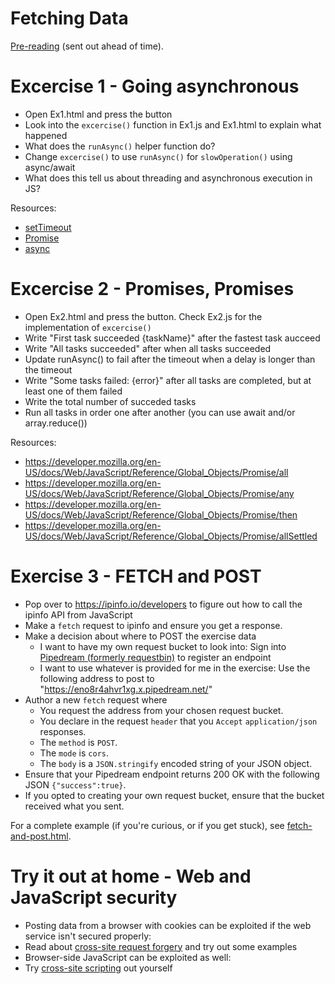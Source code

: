 # Fetching Data

[Pre-reading](https://github.com/red-gate/level-up-academy/blob/master/web-training/JavaScript/Week%206%20-%20Fetching%20data/Pre-reading%2C%20Week%206.pdf) (sent out ahead of time).

# Excercise 1 - Going asynchronous

- Open Ex1.html and press the button
- Look into the `excercise()` function in Ex1.js and Ex1.html to explain what happened
- What does the `runAsync()` helper function do?
- Change `excercise()` to use `runAsync()` for `slowOperation()` using async/await
- What does this tell us about threading and asynchronous execution in JS?

Resources:
- [setTimeout](https://developer.mozilla.org/en-US/docs/Web/API/WindowOrWorkerGlobalScope/setTimeout)
- [Promise](https://developer.mozilla.org/en-US/docs/Web/JavaScript/Reference/Global_Objects/Promise)
- [async](https://developer.mozilla.org/en-US/docs/Web/JavaScript/Reference/Statements/async_function)

# Excercise 2 - Promises, Promises
- Open Ex2.html and press the button. Check Ex2.js for the implementation of `excercise()`
- Write "First task succeeded {taskName}" after the fastest task aucceed
- Write "All tasks succeeded" after when all tasks succeeded
- Update runAsync() to fail after the timeout when a delay is longer than the timeout
- Write "Some tasks failed: {error}" after all tasks are completed, but at least one of them failed
- Write the total number of succeded tasks
- Run all tasks in order one after another (you can use await and/or array.reduce())

Resources:
- https://developer.mozilla.org/en-US/docs/Web/JavaScript/Reference/Global_Objects/Promise/all
- https://developer.mozilla.org/en-US/docs/Web/JavaScript/Reference/Global_Objects/Promise/any
- https://developer.mozilla.org/en-US/docs/Web/JavaScript/Reference/Global_Objects/Promise/then
- https://developer.mozilla.org/en-US/docs/Web/JavaScript/Reference/Global_Objects/Promise/allSettled

# Exercise 3 - FETCH and POST
- Pop over to https://ipinfo.io/developers to figure out how to call the ipinfo API from JavaScript
- Make a `fetch` request to ipinfo and ensure you get a response.
- Make a decision about where to POST the exercise data
  - I want to have my own request bucket to look into: Sign into [Pipedream (formerly requestbin)](https://pipedream.com/) to register an endpoint
  - I want to use whatever is provided for me in the exercise: Use the following address to post to "https://eno8r4ahvr1xg.x.pipedream.net/"  
- Author a new `fetch` request where
  - You request the address from your chosen request bucket.
  - You declare in the request `header` that you `Accept` `application/json` responses.
  - The `method` is `POST`.
  - The `mode` is `cors`.
  - The `body` is a `JSON.stringify` encoded string of your JSON object.
- Ensure that your Pipedream endpoint returns 200 OK with the following JSON `{"success":true}`.
- If you opted to creating your own request bucket, ensure that the bucket received what you sent.

For a complete example (if you're curious, or if you get stuck), see [fetch-and-post.html](https://github.com/red-gate/level-up-academy/blob/master/web-training/JavaScript/Week%206%20-%20Fetching%20data/fetch-and-post.html).



# Try it out at home - Web and JavaScript security
- Posting data from a browser with cookies can be exploited if the web service isn't secured properly:    
- Read about [cross-site request forgery](https://portswigger.net/web-security/csrf) and try out some examples
- Browser-side JavaScript can be exploited as well:
- Try [cross-site scripting](https://xss-game.appspot.com/) out yourself
